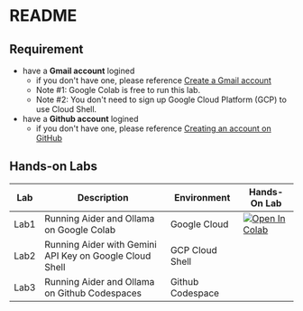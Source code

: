 # README

## Requirement

- have a **Gmail account** logined
  - if you don't have one, please reference [Create a Gmail account](https://support.google.com/mail/answer/56256?hl=en)
  - Note #1: Google Colab is free to run this lab. 
  - Note #2: You don't need to sign up Google Cloud Platform (GCP) to use Cloud Shell.
- have a **Github account** logined
  - if you don't have one, please reference [Creating an account on GitHub](https://docs.github.com/en/get-started/start-your-journey/creating-an-account-on-github)

## Hands-on Labs

| Lab | Description | Environment |Hands-On Lab |
|-----|-------------|---------|-------------|
| Lab1 | Running Aider and Ollama on Google Colab | Google Cloud | [![Open In Colab](https://colab.research.google.com/assets/colab-badge.svg)](https://colab.research.google.com/github/jazzwang/aider-labs/blob/master/lab1/aider_ollama_colab.ipynb) |
| Lab2 | Running Aider with Gemini API Key on Google Cloud Shell | GCP Cloud Shell | |
| Lab3 | Running Aider and Ollama on Github Codespaces | Github Codespace | |